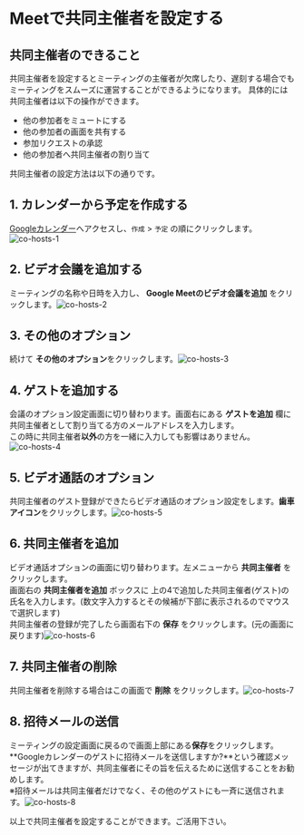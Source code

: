 # Meetで共同主催者を設定する

## 共同主催者のできること

共同主催者を設定するとミーティングの主催者が欠席したり、遅刻する場合でもミーティングをスムーズに運営することができるようになります。
具体的には共同主催者は以下の操作ができます。

- 他の参加者をミュートにする
- 他の参加者の画面を共有する
- 参加リクエストの承認
- 他の参加者へ共同主催者の割り当て

共同主催者の設定方法は以下の通りです。

## 1. カレンダーから予定を作成する

[Googleカレンダー]((https://calendar.google.com/))へアクセスし、`作成` > `予定` の順にクリックします。![co-hosts-1](./images/co-hosts-1.jpg)

## 2. ビデオ会議を追加する

ミーティングの名称や日時を入力し、 **Google Meetのビデオ会議を追加** をクリックします。![co-hosts-2](./images/co-hosts-2.jpg)

## 3. その他のオプション

続けて **その他のオプション**をクリックします。![co-hosts-3](./images/co-hosts-3.jpg)



## 4. ゲストを追加する

会議のオプション設定画面に切り替わります。画面右にある **ゲストを追加** 欄に共同主催者として割り当てる方のメールアドレスを入力します。<br>
この時に共同主催者**以外**の方を一緒に入力しても影響はありません。![co-hosts-4](./images/co-hosts-4.jpg)



## 5. ビデオ通話のオプション

共同主催者のゲスト登録ができたらビデオ通話のオプション設定をします。**歯車アイコン**をクリックします。![co-hosts-5](./images/co-hosts-5.jpg)

## 6. 共同主催者を追加

ビデオ通話オプションの画面に切り替わります。左メニューから **共同主催者** をクリックします。<br>
画面右の **共同主催者を追加** ボックスに 上の4で追加した共同主催者(ゲスト)の氏名を入力します。(数文字入力するとその候補が下部に表示されるのでマウスで選択します)<br>
共同主催者の登録が完了したら画面右下の **保存** をクリックします。(元の画面に戻ります)![co-hosts-6](./images/co-hosts-6.jpg)

## 7. 共同主催者の削除

共同主催者を削除する場合はこの画面で **削除** をクリックします。![co-hosts-7](./images/co-hosts-7.jpg)

## 8. 招待メールの送信

ミーティングの設定画面に戻るので画面上部にある**保存**をクリックします。<br>
**Googleカレンダーのゲストに招待メールを送信しますか?**という確認メッセージが出てきますが、共同主催者にその旨を伝えるために送信することをお勧めします。<br>
※招待メールは共同主催者だけでなく、その他のゲストにも一斉に送信されます。![co-hosts-8](./images/co-hosts-8.jpg)

以上で共同主催者を設定することができます。ご活用下さい。
